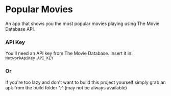 # Popular Movies
An app that shows you the most popular movies playing using The Movie Database API.
### API Key
You'll need an API key from The Movie Database. Insert it in:
 <code>NetworkApiKey.API_KEY</code>
### Or
If you're too lazy and don't want to build this project yourself simply grab an apk from the build folder ^.^ (may not be always available)
